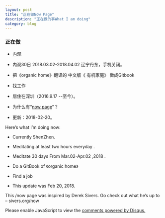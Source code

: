 ```yaml
---
layout: post
title: "正在做Now Page"
description: "正在做的事What I am doing"
category: blog
---
```


### 正在做



- [内观](https://www.dhamma.org/zh-HANS/index)

- 内观30日 2018.03.02-2018.04.02 辽宁丹东，手机关闭。

- 把《organic home》翻译的 中文版《 有机家庭》 做成Gitbook

- 找工作


- 居住在深圳（2016.9.17 --至今）。


- 为什么有“[now page](http://nownownow.com/about)”？

- 更新：2018-02-20。

Here’s what I’m doing now:

- Currently ShenZhen.

- Meditating at least two hours everyday . 

- Meditate 30 days From Mar.02-Apr.02 ,2018 . 

- Do a GitBook of 《organic home》

- Find a job

- This update was Feb 20, 2018.

This /now page was inspired by Derek Sivers. Go check out what he’s up to – sivers.org/now 


<div id="disqus_thread"></div>
<script>

/**
*  RECOMMENDED CONFIGURATION VARIABLES: EDIT AND UNCOMMENT THE SECTION BELOW TO INSERT DYNAMIC VALUES FROM YOUR PLATFORM OR CMS.
*  LEARN WHY DEFINING THESE VARIABLES IS IMPORTANT: https://disqus.com/admin/universalcode/#configuration-variables*/
/*
var disqus_config = function () {
this.page.url = https://violettianjie.github.io;  // Replace PAGE_URL with your page's canonical URL variable
this.page.identifier = https://violettianjie.github.io; // Replace PAGE_IDENTIFIER with your page's unique identifier variable
};
*/
(function() { // DON'T EDIT BELOW THIS LINE
var d = document, s = d.createElement('script');
s.src = 'https://https-violettianjie-github-io-1.disqus.com/embed.js';
s.setAttribute('data-timestamp', +new Date());
(d.head || d.body).appendChild(s);
})();
</script>
<noscript>Please enable JavaScript to view the <a href="https://disqus.com/?ref_noscript">comments powered by Disqus.</a></noscript>


